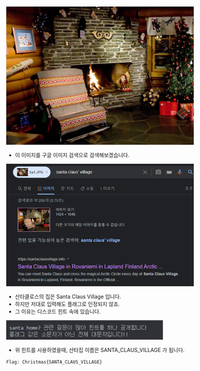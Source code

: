 ![alt Sa1](https://github.com/simnple/Christmas_ctf/blob/main/OSINT/imgs/Sa1.JPG)
* 이 이미지를 구글 이미지 검색으로 검색해보겠습니다.

![alt Sa2](https://github.com/simnple/Christmas_ctf/blob/main/OSINT/imgs/Sa2.png)
* 산타클로스의 집은 Santa Claus Village 입니다.
* 하지만 저대로 입력해도 플래그로 인정되지 않죠.
* 그 이유는 디스코드 힌트 속에 있습니다.

![alt Sa3](https://github.com/simnple/Christmas_ctf/blob/main/OSINT/imgs/Sa3.png)
* 위 힌트를 사용하였을때, 산타집 이름은 SANTA_CLAUS_VILLAGE 가 됩니다.
```
Flag: Christmas{SANTA_CLAUS_VILLAGE}
```